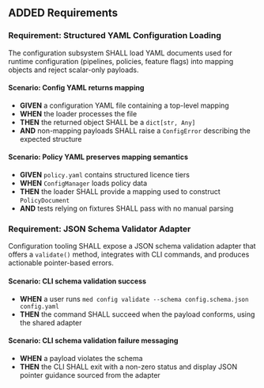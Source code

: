 ## ADDED Requirements
### Requirement: Structured YAML Configuration Loading
The configuration subsystem SHALL load YAML documents used for runtime configuration (pipelines, policies, feature flags) into mapping objects and reject scalar-only payloads.

#### Scenario: Config YAML returns mapping
- **GIVEN** a configuration YAML file containing a top-level mapping
- **WHEN** the loader processes the file
- **THEN** the returned object SHALL be a `dict[str, Any]`
- **AND** non-mapping payloads SHALL raise a `ConfigError` describing the expected structure

#### Scenario: Policy YAML preserves mapping semantics
- **GIVEN** `policy.yaml` contains structured licence tiers
- **WHEN** `ConfigManager` loads policy data
- **THEN** the loader SHALL provide a mapping used to construct `PolicyDocument`
- **AND** tests relying on fixtures SHALL pass with no manual parsing

### Requirement: JSON Schema Validator Adapter
Configuration tooling SHALL expose a JSON schema validation adapter that offers a `validate()` method, integrates with CLI commands, and produces actionable pointer-based errors.

#### Scenario: CLI schema validation success
- **WHEN** a user runs `med config validate --schema config.schema.json config.yaml`
- **THEN** the command SHALL succeed when the payload conforms, using the shared adapter

#### Scenario: CLI schema validation failure messaging
- **WHEN** a payload violates the schema
- **THEN** the CLI SHALL exit with a non-zero status and display JSON pointer guidance sourced from the adapter
